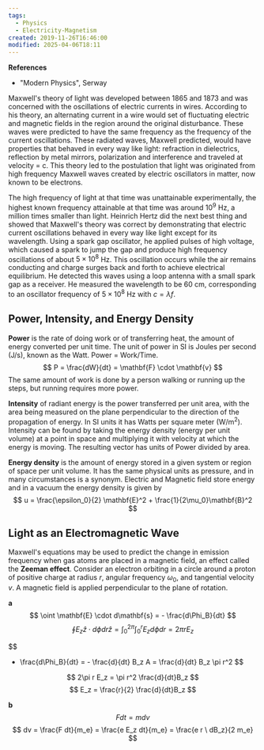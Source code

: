 ```yaml
---
tags:
  - Physics
  - Electricity-Magnetism
created: 2019-11-26T16:46:00
modified: 2025-04-06T18:11
---
```

__References__
- "Modern Physics", Serway

Maxwell's theory of light was developed between 1865 and 1873 and was concerned with the oscillations of electric currents in wires. According to his theory, an alternating current in a wire would set of fluctuating electric and magnetic fields in the region around the original disturbance. These waves were predicted to have the same frequency as the frequency of the current oscillations. These radiated waves, Maxwell predicted, would have properties that behaved in every way like light: refraction in dielectrics, reflection by metal mirrors, polarization and interference and traveled at velocity = c. This theory led to the postulation that light was originated from high frequency Maxwell waves created by electric oscillators in matter, now known to be electrons. 

The high frequency of light at that time was unattainable experimentally, the highest known frequency attainable at that time was around $10^9$ Hz, a million times smaller than light. Heinrich Hertz did the next best thing and showed that Maxwell's theory was correct by demonstrating that electric current oscillations behaved in every way like light except for its wavelength. Using a spark gap oscillator, he applied pulses of high voltage, which caused a spark to jump the gap and produce high frequency oscillations of about $5\times 10^8$ Hz. This oscillation occurs while the air remains conducting and charge surges back and forth to achieve electrical equilibrium. He detected this waves using a loop antenna with a small spark gap as a receiver. He measured the wavelength to be $60$ cm, corresponding to an oscillator frequency of $5\times 10^8$ Hz with $c = \lambda f$. 

## Power, Intensity, and Energy Density

__Power__ is the rate of doing work or of transferring heat, the amount of energy converted per unit time. The unit of power in SI is Joules per second (J/s), known as the Watt. Power = Work/Time.
$$ 
P = \frac{dW}{dt} = \mathbf{F} \cdot \mathbf{v}
$$
The same amount of work is done by a person walking or running up the steps, but running requires more power.

__Intensity__ of radiant energy is the power transferred per unit area, with the area being measured on the plane perpendicular to the direction of the propagation of energy. In SI units it has Watts per square meter ($\mathrm{W/m^2}$). Intensity can be found by taking the energy density (energy per unit volume) at a point in space and multiplying it with velocity at which the energy is moving. The resulting vector has units of Power divided by area.

__Energy density__ is the amount of energy stored in a given system or region of space per unit volume. It has the same physical units as pressure, and in many circumstances is a synonym. Electric and Magnetic field store energy and in a vacuum the energy density is given by
$$
u = \frac{\epsilon_0}{2} \mathbf{E}^2 + \frac{1}{2\mu_0}\mathbf{B}^2
$$


## Light as an Electromagnetic Wave

Maxwell's equations may be used to predict the change in emission frequency when gas atoms are placed in a magnetic field, an effect called the __Zeeman effect__. Consider an electron orbiting in a circle around a proton of positive charge at radius $r$, angular frequency $\omega_0$, and tangential velocity $v$. A magnetic field is applied perpendicular to the plane of rotation. 

__a__
$$ 
\oint \mathbf{E} \cdot d\mathbf{s} = -  \frac{d\Phi_B}{dt} 
$$
$$
\oint E_z \hat{z} \cdot d\phi dr \hat{z} = \int_0^{2\pi}\int_0^r E_{z} d\phi dr = 2\pi r E_z
$$

$$
- \frac{d\Phi_B}{dt} = - \frac{d}{dt} B_z A =  \frac{d}{dt} B_z \pi r^2
$$

$$
2\pi r E_z =  \pi r^2 \frac{d}{dt}B_z 
$$
$$
E_z = \frac{r}{2} \frac{d}{dt}B_z
$$

__b__
$$
F dt = m dv
$$
$$
dv = \frac{F dt}{m_e} = \frac{e E_z dt}{m_e} = \frac{e r \ dB_z}{2 m_e}
$$

